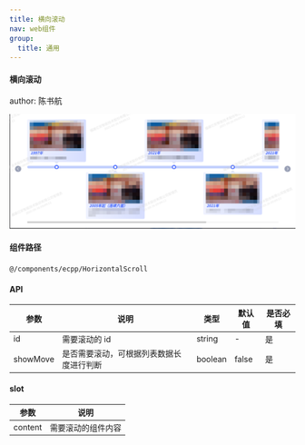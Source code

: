 ```yaml
---
title: 横向滚动
nav: web组件
group:
  title: 通用
---
```


#### 横向滚动

author: 陈书航

![img](./img/horizontalScrollImg.png)

#### 组件路径

`@/components/ecpp/HorizontalScroll`

#### API

| 参数     | 说明                                     | 类型    | 默认值 | 是否必填 |
| -------- | ---------------------------------------- | ------- | ------ | -------- |
| id       | 需要滚动的 id                            | string  | -      | 是       |
| showMove | 是否需要滚动，可根据列表数据长度进行判断 | boolean | false  | 是       |

#### slot

| 参数    | 说明               |
| ------- | ------------------ |
| content | 需要滚动的组件内容 |
